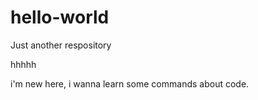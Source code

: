 # hello-world
Just another respository

hhhhh

i'm new here, i wanna learn some commands about code.
